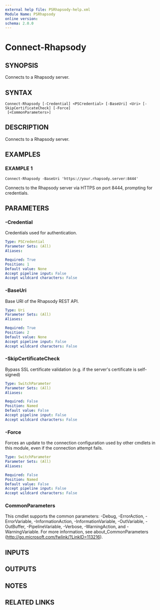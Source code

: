 ```yaml
---
external help file: PSRhapsody-help.xml
Module Name: PSRhapsody
online version:
schema: 2.0.0
---
```


# Connect-Rhapsody

## SYNOPSIS
Connects to a Rhapsody server.

## SYNTAX

```
Connect-Rhapsody [-Credential] <PSCredential> [-BaseUri] <Uri> [-SkipCertificateCheck] [-Force]
 [<CommonParameters>]
```

## DESCRIPTION
Connects to a Rhapsody server.

## EXAMPLES

### EXAMPLE 1
```
Connect-Rhapsody -BaseUri 'https://your.rhapsody.server:8444'
```

Connects to the Rhapsody server via HTTPS on port 8444, prompting for credentials.

## PARAMETERS

### -Credential
Credentials used for authentication.

```yaml
Type: PSCredential
Parameter Sets: (All)
Aliases:

Required: True
Position: 1
Default value: None
Accept pipeline input: False
Accept wildcard characters: False
```

### -BaseUri
Base URI of the Rhapsody REST API.

```yaml
Type: Uri
Parameter Sets: (All)
Aliases:

Required: True
Position: 2
Default value: None
Accept pipeline input: False
Accept wildcard characters: False
```

### -SkipCertificateCheck
Bypass SSL certificate validation (e.g.
if the server's certificate
is self-signed)

```yaml
Type: SwitchParameter
Parameter Sets: (All)
Aliases:

Required: False
Position: Named
Default value: False
Accept pipeline input: False
Accept wildcard characters: False
```

### -Force
Forces an update to the connection configuration used by other cmdlets in this
module, even if the connection attempt fails.

```yaml
Type: SwitchParameter
Parameter Sets: (All)
Aliases:

Required: False
Position: Named
Default value: False
Accept pipeline input: False
Accept wildcard characters: False
```

### CommonParameters
This cmdlet supports the common parameters: -Debug, -ErrorAction, -ErrorVariable, -InformationAction, -InformationVariable, -OutVariable, -OutBuffer, -PipelineVariable, -Verbose, -WarningAction, and -WarningVariable. For more information, see about_CommonParameters (http://go.microsoft.com/fwlink/?LinkID=113216).

## INPUTS

## OUTPUTS

## NOTES

## RELATED LINKS
